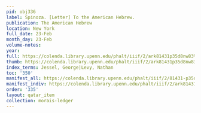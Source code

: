 ```yaml
---
pid: obj336
label: Spinoza. [Letter] To the American Hebrew.
publication: The American Hebrew
location: New York
full_date: 23-Feb
month_day: 23-Feb
volume-notes:
year:
full: https://colenda.library.upenn.edu/phalt/iiif/2/ark81431p35d8nw83%2FSHA256E-s6815107--62daff8fc4a1b5d706d8c64d64253fd466a1b425173ba0f07e468fe30fcd12b2.jpeg/full/3500,/0/default.jpg
thumb: https://colenda.library.upenn.edu/phalt/iiif/2/ark81431p35d8nw83%2FSHA256E-s6815107--62daff8fc4a1b5d706d8c64d64253fd466a1b425173ba0f07e468fe30fcd12b2.jpeg/full/!200,200/0/default.jpg
index_terms: Jessel, George|Levy, Nathan
toc: '350'
manifest_all: https://colenda.library.upenn.edu/phalt/iiif/2/81431-p35d8nw83/manifest
manifest_indiv: https://colenda.library.upenn.edu/phalt/iiif/2/ark81431p35d8nw83%2FSHA256E-s6815107--62daff8fc4a1b5d706d8c64d64253fd466a1b425173ba0f07e468fe30fcd12b2.jpeg
order: '335'
layout: qatar_item
collection: morais-ledger
---
```

